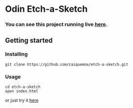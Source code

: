 # Odin Etch-a-Sketch

### You can see this project running live [here](https://caiquemoa.github.io/etch-a-sketch/).

## Getting started

### Installing

```
git clone https://github.com/caiquemoa/etch-a-sketch.git
```

### Usage

```
cd etch-a-sketch
open index.html
```

or just try it [here](https://caiquemoa.github.io/etch-a-sketch/)
